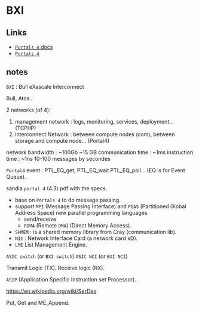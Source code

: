 # BXI

## Links

- [`Portals 4` docs](https://www.sandia.gov/portals/portals-4-0-specification-clone-2/)
- [`Portals 4`](https://github.com/Portals4/portals4)

## notes

`BXI` : Bull eXascale Interconnect

Bull, Atos..

2 networks (of 4):

1. management network : logs, monitoring, services, deployment... (TCP/IP)
2. interconnect Network : between compute nodes (com), between storage and compute node... (Portal4)

network bandwidth : ~100Gb ~15 GB
communication time : ~1ms
instruction time : ~1ns
10-100 messages by secondes

`Portal4` event : PTL_EQ_get, PTL_EQ_wait PTL_EQ_poll... (EQ is for Event Queue).

sandia `portal 4` (4.3) pdf with the specs.

- base on `Portals 4` to do message passing.
- support `MPI` (Message Passing Interface) and `PGAS` (Partitioned Global Address Space) new parallel programming languages.
  - send/receive
  - `RDMA` (Remote `DMA`) (Direct Memory Access).
- `SHMEM` : is a shared memory library from Cray (communication lib).
- `NIC` : Network Interface Card (a network card xD).
- `LME` List Management Engine.

`ASIC switch` (or `BXI switch`)
`ASIC NCI` (or `BXI NCI`)

Transmit Logic (TX).
Receive logic (RX).

`ASIP` (Application Specific Instruction set Processor).

<https://en.wikipedia.org/wiki/SerDes>

Put, Get and ME_Append.

